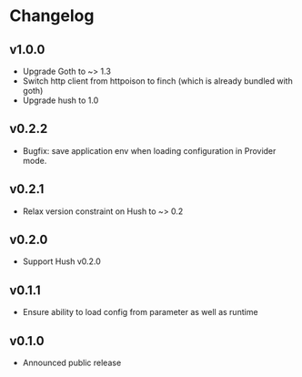 # Changelog

## v1.0.0

- Upgrade Goth to ~> 1.3
- Switch http client from httpoison to finch (which is already bundled with goth)
- Upgrade hush to 1.0

## v0.2.2

- Bugfix: save application env when loading configuration in Provider mode.

## v0.2.1

- Relax version constraint on Hush to ~> 0.2

## v0.2.0

- Support Hush v0.2.0

## v0.1.1

- Ensure ability to load config from parameter as well as runtime

## v0.1.0

- Announced public release
